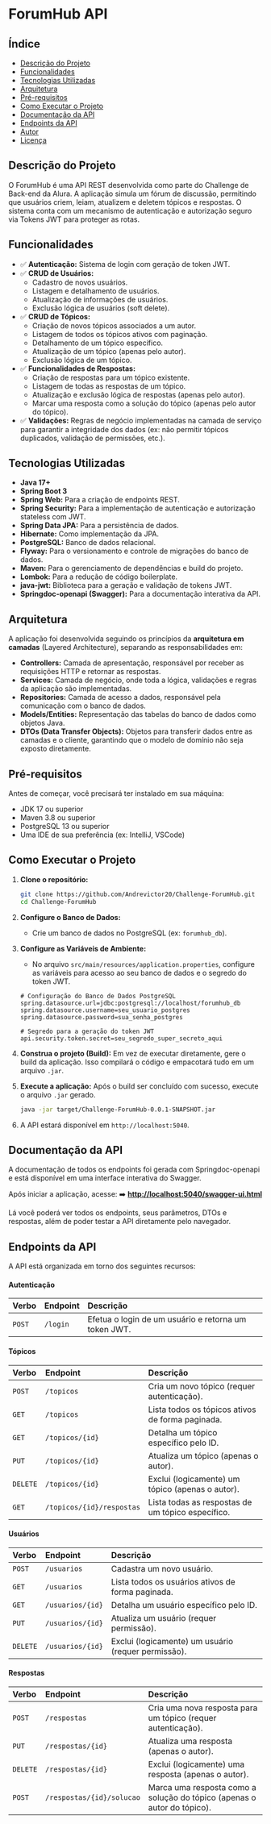 # ForumHub API

## Índice

* [Descrição do Projeto](https://www.google.com/search?q=%23descri%C3%A7%C3%A3o-do-projeto)
* [Funcionalidades](https://www.google.com/search?q=%23funcionalidades)
* [Tecnologias Utilizadas](https://www.google.com/search?q=%23tecnologias-utilizadas)
* [Arquitetura](https://www.google.com/search?q=%23arquitetura)
* [Pré-requisitos](https://www.google.com/search?q=%23pr%C3%A9-requisitos)
* [Como Executar o Projeto](https://www.google.com/search?q=%23como-executar-o-projeto)
* [Documentação da API](https://www.google.com/search?q=%23documenta%C3%A7%C3%A3o-da-api)
* [Endpoints da API](https://www.google.com/search?q=%23endpoints-da-api)
* [Autor](https://www.google.com/search?q=%23autor)
* [Licença](https://www.google.com/search?q=%23licen%C3%A7a)

## Descrição do Projeto

O ForumHub é uma API REST desenvolvida como parte do Challenge de Back-end da Alura. A aplicação simula um fórum de discussão, permitindo que usuários criem, leiam, atualizem e deletem tópicos e respostas. O sistema conta com um mecanismo de autenticação e autorização seguro via Tokens JWT para proteger as rotas.

## Funcionalidades

- ✅ **Autenticação:** Sistema de login com geração de token JWT.
- ✅ **CRUD de Usuários:**
    - Cadastro de novos usuários.
    - Listagem e detalhamento de usuários.
    - Atualização de informações de usuários.
    - Exclusão lógica de usuários (soft delete).
- ✅ **CRUD de Tópicos:**
    - Criação de novos tópicos associados a um autor.
    - Listagem de todos os tópicos ativos com paginação.
    - Detalhamento de um tópico específico.
    - Atualização de um tópico (apenas pelo autor).
    - Exclusão lógica de um tópico.
- ✅ **Funcionalidades de Respostas:**
    - Criação de respostas para um tópico existente.
    - Listagem de todas as respostas de um tópico.
    - Atualização e exclusão lógica de respostas (apenas pelo autor).
    - Marcar uma resposta como a solução do tópico (apenas pelo autor do tópico).
- ✅ **Validações:** Regras de negócio implementadas na camada de serviço para garantir a integridade dos dados (ex: não permitir tópicos duplicados, validação de permissões, etc.).

## Tecnologias Utilizadas

- **Java 17+**
- **Spring Boot 3**
- **Spring Web:** Para a criação de endpoints REST.
- **Spring Security:** Para a implementação de autenticação e autorização stateless com JWT.
- **Spring Data JPA:** Para a persistência de dados.
- **Hibernate:** Como implementação da JPA.
- **PostgreSQL:** Banco de dados relacional.
- **Flyway:** Para o versionamento e controle de migrações do banco de dados.
- **Maven:** Para o gerenciamento de dependências e build do projeto.
- **Lombok:** Para a redução de código boilerplate.
- **java-jwt:** Biblioteca para a geração e validação de tokens JWT.
- **Springdoc-openapi (Swagger):** Para a documentação interativa da API.

## Arquitetura

A aplicação foi desenvolvida seguindo os princípios da **arquitetura em camadas** (Layered Architecture), separando as responsabilidades em:

- **Controllers:** Camada de apresentação, responsável por receber as requisições HTTP e retornar as respostas.
- **Services:** Camada de negócio, onde toda a lógica, validações e regras da aplicação são implementadas.
- **Repositories:** Camada de acesso a dados, responsável pela comunicação com o banco de dados.
- **Models/Entities:** Representação das tabelas do banco de dados como objetos Java.
- **DTOs (Data Transfer Objects):** Objetos para transferir dados entre as camadas e o cliente, garantindo que o modelo de domínio não seja exposto diretamente.

## Pré-requisitos

Antes de começar, você precisará ter instalado em sua máquina:

- JDK 17 ou superior
- Maven 3.8 ou superior
- PostgreSQL 13 ou superior
- Uma IDE de sua preferência (ex: IntelliJ, VSCode)

## Como Executar o Projeto

1.  **Clone o repositório:**

    ```bash
    git clone https://github.com/Andrevictor20/Challenge-ForumHub.git
    cd Challenge-ForumHub
    ```

2.  **Configure o Banco de Dados:**

    - Crie um banco de dados no PostgreSQL (ex: `forumhub_db`).

3.  **Configure as Variáveis de Ambiente:**

    - No arquivo `src/main/resources/application.properties`, configure as variáveis para acesso ao seu banco de dados e o segredo do token JWT.

    <!-- end list -->

    ```properties
    # Configuração do Banco de Dados PostgreSQL
    spring.datasource.url=jdbc:postgresql://localhost/forumhub_db
    spring.datasource.username=seu_usuario_postgres
    spring.datasource.password=sua_senha_postgres

    # Segredo para a geração do token JWT
    api.security.token.secret=seu_segredo_super_secreto_aqui
    ```

4.  **Construa o projeto (Build):**
    Em vez de executar diretamente, gere o build da aplicação. Isso compilará o código e empacotará tudo em um arquivo `.jar`.


5.  **Execute a aplicação:**
    Após o build ser concluído com sucesso, execute o arquivo `.jar` gerado.

    ```bash
    java -jar target/Challenge-ForumHub-0.0.1-SNAPSHOT.jar
    ```

6.  A API estará disponível em `http://localhost:5040`.

## Documentação da API

A documentação de todos os endpoints foi gerada com Springdoc-openapi e está disponível em uma interface interativa do Swagger.

Após iniciar a aplicação, acesse:
➡️ **[http://localhost:5040/swagger-ui.html](https://www.google.com/search?q=http://localhost:5040/swagger-ui.html)**

Lá você poderá ver todos os endpoints, seus parâmetros, DTOs e respostas, além de poder testar a API diretamente pelo navegador.

## Endpoints da API

A API está organizada em torno dos seguintes recursos:

#### Autenticação

| Verbo | Endpoint | Descrição |
| :--- | :--- | :--- |
| `POST` | `/login` | Efetua o login de um usuário e retorna um token JWT. |

#### Tópicos

| Verbo | Endpoint | Descrição |
| :--- | :--- | :--- |
| `POST` | `/topicos` | Cria um novo tópico (requer autenticação). |
| `GET` | `/topicos` | Lista todos os tópicos ativos de forma paginada. |
| `GET` | `/topicos/{id}` | Detalha um tópico específico pelo ID. |
| `PUT` | `/topicos/{id}` | Atualiza um tópico (apenas o autor). |
| `DELETE` | `/topicos/{id}` | Exclui (logicamente) um tópico (apenas o autor). |
| `GET` | `/topicos/{id}/respostas` | Lista todas as respostas de um tópico específico. |

#### Usuários

| Verbo | Endpoint | Descrição |
| :--- | :--- | :--- |
| `POST` | `/usuarios` | Cadastra um novo usuário. |
| `GET` | `/usuarios` | Lista todos os usuários ativos de forma paginada. |
| `GET` | `/usuarios/{id}` | Detalha um usuário específico pelo ID. |
| `PUT` | `/usuarios/{id}` | Atualiza um usuário (requer permissão). |
| `DELETE` | `/usuarios/{id}` | Exclui (logicamente) um usuário (requer permissão). |

#### Respostas

| Verbo | Endpoint | Descrição |
| :--- | :--- | :--- |
| `POST` | `/respostas` | Cria uma nova resposta para um tópico (requer autenticação). |
| `PUT` | `/respostas/{id}` | Atualiza uma resposta (apenas o autor). |
| `DELETE` | `/respostas/{id}` | Exclui (logicamente) uma resposta (apenas o autor). |
| `POST` | `/respostas/{id}/solucao` | Marca uma resposta como a solução do tópico (apenas o autor do tópico). |

